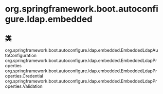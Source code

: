 # org.springframework.boot.autoconfigure.ldap.embedded

## 类

org.springframework.boot.autoconfigure.ldap.embedded.EmbeddedLdapAutoConfiguration
org.springframework.boot.autoconfigure.ldap.embedded.EmbeddedLdapProperties
org.springframework.boot.autoconfigure.ldap.embedded.EmbeddedLdapProperties.Credential
org.springframework.boot.autoconfigure.ldap.embedded.EmbeddedLdapProperties.Validation




